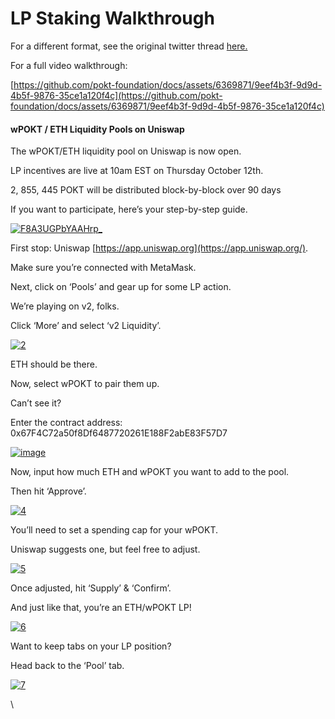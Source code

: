 # LP Staking Walkthrough

For a different format, see the original twitter thread [here.](https://twitter.com/POKTnetwork/status/1711428681254789458)

For a full video walkthrough:

[https://github.com/pokt-foundation/docs/assets/6369871/9eef4b3f-9d9d-4b5f-9876-35ce1a120f4c](https://github.com/pokt-foundation/docs/assets/6369871/9eef4b3f-9d9d-4b5f-9876-35ce1a120f4c)

#### wPOKT / ETH Liquidity Pools on Uniswap <a href="#wpokt--eth-liquidity-pools-on-uniswap" id="wpokt--eth-liquidity-pools-on-uniswap"></a>

The wPOKT/ETH liquidity pool on Uniswap is now open.

LP incentives are live at 10am EST on Thursday October 12th.

2, 855, 445 POKT will be distributed block-by-block over 90 days

If you want to participate, here’s your step-by-step guide.

[![F8A3UGPbYAAHrp\_](https://github.com/pokt-foundation/docs/assets/6369871/e164366f-8685-42de-a30a-0c8f66edebc1)](https://github.com/pokt-foundation/docs/assets/6369871/e164366f-8685-42de-a30a-0c8f66edebc1)

First stop: Uniswap [https://app.uniswap.org](https://app.uniswap.org/).

Make sure you’re connected with MetaMask.

Next, click on ‘Pools’ and gear up for some LP action.

We’re playing on v2, folks.

Click ‘More’ and select ‘v2 Liquidity’.

[![2](https://github.com/pokt-foundation/docs/assets/6369871/ed72a694-8985-4b0b-9884-66c106730869)](https://github.com/pokt-foundation/docs/assets/6369871/ed72a694-8985-4b0b-9884-66c106730869)

ETH should be there.

Now, select wPOKT to pair them up.

Can’t see it?

Enter the contract address: 0x67F4C72a50f8Df6487720261E188F2abE83F57D7

[![image](https://github.com/pokt-foundation/docs/assets/6369871/04167a75-bef3-4621-805f-794a78389f80)](https://github.com/pokt-foundation/docs/assets/6369871/04167a75-bef3-4621-805f-794a78389f80)

Now, input how much ETH and wPOKT you want to add to the pool.

Then hit ‘Approve’.

[![4](https://github.com/pokt-foundation/docs/assets/6369871/f7f5ada6-cc2c-4b32-bed8-3008fb24e11c)](https://github.com/pokt-foundation/docs/assets/6369871/f7f5ada6-cc2c-4b32-bed8-3008fb24e11c)

You’ll need to set a spending cap for your wPOKT.

Uniswap suggests one, but feel free to adjust.

[![5](https://github.com/pokt-foundation/docs/assets/6369871/991dfdb6-833e-4e8c-ab41-feb098b25490)](https://github.com/pokt-foundation/docs/assets/6369871/991dfdb6-833e-4e8c-ab41-feb098b25490)

Once adjusted, hit ‘Supply’ & ‘Confirm’.

And just like that, you’re an ETH/wPOKT LP!

[![6](https://github.com/pokt-foundation/docs/assets/6369871/3ee5a722-a1f8-45a2-9e9c-50c6bb596c37)](https://github.com/pokt-foundation/docs/assets/6369871/3ee5a722-a1f8-45a2-9e9c-50c6bb596c37)

Want to keep tabs on your LP position?

Head back to the ‘Pool’ tab.

[![7](https://github.com/pokt-foundation/docs/assets/6369871/33b60f75-6da8-4cee-9eb9-bedec3a938dc)](https://github.com/pokt-foundation/docs/assets/6369871/33b60f75-6da8-4cee-9eb9-bedec3a938dc)

\
